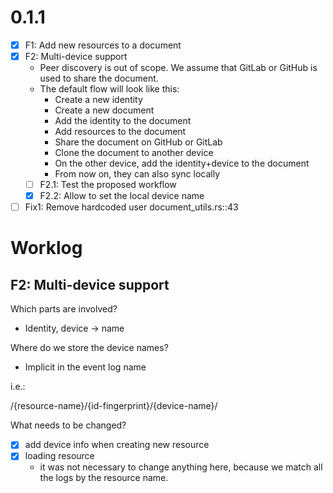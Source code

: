 # 0.1.1 

- [x] F1: Add new resources to a document
- [x] F2: Multi-device support 
   - Peer discovery is out of scope. We assume that GitLab or GitHub is used to share the document.
   - The default flow will look like this:
      - Create a new identity
      - Create a new document
      - Add the identity to the document
      - Add resources to the document
      - Share the document on GitHub or GitLab
      - Clone the document to another device 
      - On the other device, add the identity+device to the document 
      - From now on, they can also sync locally 
   - [ ] F2.1: Test the proposed workflow
   - [x] F2.2: Allow to set the local device name 
- [ ] Fix1: Remove hardcoded user document_utils.rs::43 

# Worklog

## F2: Multi-device support

Which parts are involved? 

- Identity, device -> name

Where do we store the device names? 

- Implicit in the event log name 

i.e.: 

/{resource-name}/{id-fingerprint}/{device-name}/

What needs to be changed? 

- [x] add device info when creating new resource 
- [x] loading resource
  - it was not necessary to change anything here, 
    because we match all the logs by the resource name. 
